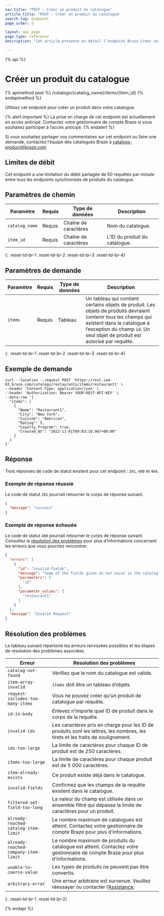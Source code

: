 ```yaml
---
nav_title: "POST : Créer un produit du catalogue"
article_title: "POST : Créer un produit du catalogue"
search_tag: Endpoint
page_order: 5

layout: api_page
page_type: reference
description: "Cet article présente en détail l’endpoint Braze Créer un produit du catalogue."

---
```

{% api %}
# Créer un produit du catalogue
{% apimethod post %}
/catalogs/{catalog_name}/items/{item_id}
{% endapimethod %}

Utilisez cet endpoint pour créer un produit dans votre catalogue.

{% alert important %}
La prise en charge de cet endpoint est actuellement en accès anticipé. Contactez votre gestionnaire de compte Braze si vous souhaitez participer à l’accès anticipé.
{% endalert %}

Si vous souhaitez partager vos commentaires sur cet endpoint ou faire une demande, contactez l’équipe des catalogues Braze à [catalogs-product@braze.com](mailto:catalogs-product@braze.com)

## Limites de débit

Cet endpoint a une limitation du débit partagée de 50 requêtes par minute entre tous les endpoints synchronisés de produits du catalogue.

## Paramètres de chemin

| Paramètre | Requis | Type de données | Description |
|---|---|---|---|
| `catalog_name` | Requis | Chaîne de caractères | Nom du catalogue. |
| `item_id` | Requis | Chaîne de caractères | L’ID du produit du catalogue. |
{: .reset-td-br-1 .reset-td-br-2 .reset-td-br-3 .reset-td-br-4}

## Paramètres de demande

| Paramètre | Requis | Type de données | Description |
|---|---|---|---|
| `items` | Requis | Tableau | Un tableau qui contient certains objets de produit. Les objets de produits devraient contenir tous les champs qui existent dans le catalogue à l’exception du champ `id`. Un seul objet de produit est autorisé par requête. |
{: .reset-td-br-1 .reset-td-br-2 .reset-td-br-3 .reset-td-br-4}

## Exemple de demande

```
curl --location --request POST 'https://rest.iad-03.braze.com/catalogs/restaurants/items/restaurant1' \
--header 'Content-Type: application/json' \
--header 'Authorization: Bearer YOUR-REST-API-KEY' \
--data-raw '{
  "items": [
    {
      "Name": "Restaurant1",
      "City": "New York",
      "Cuisine": "American",
      "Rating": 5,
      "Loyalty_Program": true,
      "Created_At": "2022-11-01T09:03:19.967+00:00"
    }
  ]
}'
```

## Réponse

Trois réponses de code de statut existent pour cet endpoint : `201`, `400` et `404`.

### Exemple de réponse réussie

Le code de statut `201` pourrait retourner le corps de réponse suivant.

```json
{
  "message": "success"
}
```

### Exemple de réponse échouée

Le code de statut `400` pourrait retourner le corps de réponse suivant. Consultez la [résolution des problèmes](#troubleshooting) pour plus d’informations concernant les erreurs que vous pourriez rencontrer.

```json
{
  "errors": [
    {
      "id": "invalid-fields",
      "message": "Some of the fields given do not exist in the catalog",
      "parameters": [
        "id"
      ],
      "parameter_values": [
        "restaurant1"
      ]
    }
  ],
  "message": "Invalid Request"
}
```

## Résolution des problèmes

Le tableau suivant répertorie les erreurs renvoyées possibles et les étapes de résolution des problèmes associées.

| Erreur | Résolution des problèmes |
| --- | --- |
| `catalog-not-found` | Vérifiez que le nom du catalogue est valide. |
| `item-array-invalid` | `items` doit être un tableau d’objets. |
| `request-includes-too-many-items` | Vous ne pouvez créer qu’un produit de catalogue par requête. | 
| `id-in-body` | Enlevez n’importe quel ID de produit dans le corps de la requête. |
| `invalid-ids` | Les caractères pris en charge pour les ID de produits sont les lettres, les nombres, les tirets et les traits de soulignement. |
| `ids-too-large` | La limite de caractères pour chaque ID de produit est de 250 caractères. |
| `items-too-large` | La limite de caractères pour chaque produit est de 5 000 caractères. |
| `item-already-exists` | Ce produit existe déjà dans le catalogue. |
| `invalid-fields` | Confirmez que les champs de la requête existent dans le catalogue. |
| `filtered-set-field-too-long` | La valeur du champ est utilisée dans un ensemble filtré qui dépasse la limite de caractères pour un produit. |
| `already-reached-catalog-item-limit` | Le nombre maximum de catalogues est atteint. Contactez votre gestionnaire de compte Braze pour plus d’informations. |
| `already-reached-company-item-limit` | Le nombre maximum de produits du catalogue est atteint. Contactez votre gestionnaire de compte Braze pour plus d’informations. | 
| `unable-to-coerce-value` | Les types de produits ne peuvent pas être convertis. |
| `arbitrary-error` | Une erreur arbitraire est survenue. Veuillez réessayer ou contacter l’[Assistance]({{site.baseurl}}/support_contact/). |
{: .reset-td-br-1 .reset-td-br-2}

{% endapi %}

